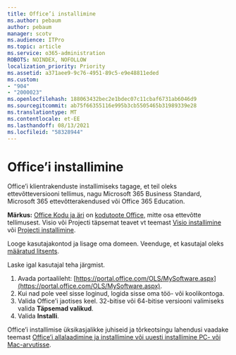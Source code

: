 ```yaml
---
title: Office’i installimine
ms.author: pebaum
author: pebaum
manager: scotv
ms.audience: ITPro
ms.topic: article
ms.service: o365-administration
ROBOTS: NOINDEX, NOFOLLOW
localization_priority: Priority
ms.assetid: a371aee9-9c76-4951-89c5-e9e48811eded
ms.custom:
- "904"
- "2000023"
ms.openlocfilehash: 188063432bec2e1bdec07c11cbaf6731ab6046d9
ms.sourcegitcommit: ab75f66355116e995b3cb5505465b31989339e28
ms.translationtype: MT
ms.contentlocale: et-EE
ms.lasthandoff: 08/13/2021
ms.locfileid: "58328944"
---
```

# <a name="how-to-install-office"></a>Office’i installimine

Office’i klientrakenduste installimiseks tagage, et teil oleks ettevõtteversiooni tellimus, nagu Microsoft 365 Business Standard, Microsoft 365 ettevõtterakendused või Office 365 Education.
  
**Märkus:** [Office Kodu ja äri](https://support.microsoft.com/office/28cbc8cf-1332-4f04-9123-9b660abb629e?wt.mc_id=Alchemy_ClientDIA) on [kodutoote Office,](https://support.microsoft.com/office/28cbc8cf-1332-4f04-9123-9b660abb629e?wt.mc_id=alchemy_clientdia) mitte osa ettevõtte tellimusest. Visio või Projecti täpsemat teavet vt teemast [Visio installimine](https://support.microsoft.com/office/f98f21e3-aa02-4827-9167-ddab5b025710?wt.mc_id=Alchemy_ClientDIA) või [Projecti installimine](https://support.microsoft.com/office/7059249b-d9fe-4d61-ab96-5c5bf435f281?wt.mc_id=Alchemy_ClientDIA).

Looge kasutajakontod ja lisage oma domeen. Veenduge, et kasutajal oleks [määratud litsents](https://docs.microsoft.com/microsoft-365/admin/add-users/add-users).

Laske igal kasutajal teha järgmist.

1. Avada portaalileht: [https://portal.office.com/OLS/MySoftware.aspx](https://portal.office.com/OLS/MySoftware.aspx).
2. Kui nad pole veel sisse loginud, logida sisse oma töö- või koolikontoga.
3. Valida Office'i jaotises keel. 32-bitise või 64-bitise versiooni valimiseks valida **Täpsemad valikud**.
4. Valida **Installi**.

Office’i installimise üksikasjalikke juhiseid ja tõrkeotsingu lahendusi vaadake teemast [Office’i allalaadimine ja installimine või uuesti installimine PC- või Mac-arvutisse](https://support.office.com/article/4414eaaf-0478-48be-9c42-23adc4716658?wt.mc_id=Alchemy_ClientDIA).
